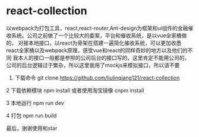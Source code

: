 # react-collection
以webpack为打包工具，react,react-router,Ant-design为框架和ui组件的金融催收系统。公司之前做了一个比较大的委案，平台和催收系统，是以vue全家桶做的，
对接本地接口，以react为骨架在搭建一遍简化催收系统，可以更加收悉react全家桶以及webpack原理，感受vue和react的同样奇妙的地方以及他们的不同
我本人的接口一般都是参照的公司后台的接口写的，这里肯定不能用公司的，公司的后台逻辑过于繁杂，所以这里我用了mockjs来模拟接口，所以请不要 

1. 下载命令
 git clone https://github.com/liulinqiang121/react-collection

2 下载依赖模块 
 npm install 或者使用淘宝镜像 cnpm install
 
3 本地运行 
 npm run dev 

4 打包
 npm run build
 
最后，谢谢使用和star
